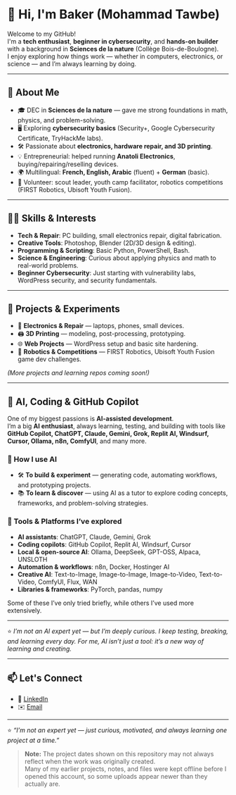 # 👋 Hi, I'm Baker (Mohammad Tawbe)


Welcome to my GitHub!  
I'm a **tech enthusiast**, **beginner in cybersecurity**, and **hands-on builder** with a background in **Sciences de la nature** (Collège Bois-de-Boulogne).  
I enjoy exploring how things work — whether in computers, electronics, or science — and I’m always learning by doing.  

---

## 🌱 About Me

- 🎓 DEC in **Sciences de la nature** — gave me strong foundations in math, physics, and problem-solving.  
- 🖥️ Exploring **cybersecurity basics** (Security+, Google Cybersecurity Certificate, TryHackMe labs).  
- 🛠️ Passionate about **electronics, hardware repair, and 3D printing**.  
- 💡 Entrepreneurial: helped running **Anatoli Electronics**, buying/repairing/reselling devices.  
- 🌍 Multilingual: **French, English, Arabic** (fluent) + **German** (basic).  
- 🤝 Volunteer: scout leader, youth camp facilitator, robotics competitions (FIRST Robotics, Ubisoft Youth Fusion).  

---

## 🧑‍💻 Skills & Interests

- **Tech & Repair**: PC building, small electronics repair, digital fabrication.  
- **Creative Tools**: Photoshop, Blender (2D/3D design & editing).  
- **Programming & Scripting**: Basic Python, PowerShell, Bash.  
- **Science & Engineering**: Curious about applying physics and math to real-world problems.  
- **Beginner Cybersecurity**: Just starting with vulnerability labs, WordPress security, and security fundamentals.  

---

## 🚀 Projects & Experiments

- 🔧 **Electronics & Repair** — laptops, phones, small devices.  
- 🖨️ **3D Printing** — modeling, post-processing, prototyping.  
- 🌐 **Web Projects** — WordPress setup and basic site hardening.  
- 🤖 **Robotics & Competitions** — FIRST Robotics, Ubisoft Youth Fusion game dev challenges.  

*(More projects and learning repos coming soon!)*  

---

## 🤖 AI, Coding & GitHub Copilot

One of my biggest passions is **AI-assisted development**.  
I’m a big **AI enthusiast**, always learning, testing, and building with tools like  
**GitHub Copilot, ChatGPT, Claude, Gemini, Grok, Replit AI, Windsurf, Cursor, Ollama, n8n, ComfyUI**, and many more.  

### 🔧 How I use AI
- 🛠️ **To build & experiment** — generating code, automating workflows, and prototyping projects.  
- 📚 **To learn & discover** — using AI as a tutor to explore coding concepts, frameworks, and problem-solving strategies.  

### 🧰 Tools & Platforms I’ve explored
- **AI assistants**: ChatGPT, Claude, Gemini, Grok  
- **Coding copilots**: GitHub Copilot, Replit AI, Windsurf, Cursor  
- **Local & open-source AI**: Ollama, DeepSeek, GPT-OSS, Alpaca, UNSLOTH  
- **Automation & workflows**: n8n, Docker, Hostinger AI  
- **Creative AI**: Text-to-Image, Image-to-Image, Image-to-Video, Text-to-Video, ComfyUI, Flux, WAN  
- **Libraries & frameworks**: PyTorch, pandas, numpy  

Some of these I’ve only tried briefly, while others I’ve used more extensively.  

---

⭐ *I’m not an AI expert yet — but I’m deeply curious. I keep testing, breaking, and learning every day. For me, AI isn’t just a tool: it’s a new way of learning and creating.*  


---

## 📫 Let's Connect

- 💼 [LinkedIn](https://linkedin.com/in/mohammad-tawbe-7b415a2b2)  
- ✉️ [Email](mailto:Tawbe.mohammad@hotmail.com)  

---

⭐️ *“I’m not an expert yet — just curious, motivated, and always learning one project at a time.”*


> **Note:** The project dates shown on this repository may not always reflect when the work was originally created.  
> Many of my earlier projects, notes, and files were kept offline before I opened this account, so some uploads appear newer than they actually are.


